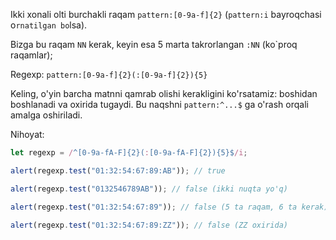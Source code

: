 Ikki xonali olti burchakli raqam `pattern:[0-9a-f]{2}` (`pattern:i` bayroqchasi o`rnatilgan bo`lsa).

Bizga bu raqam `NN` kerak, keyin esa 5 marta takrorlangan `:NN` (ko`proq raqamlar);

Regexp: `pattern:[0-9a-f]{2}(:[0-9a-f]{2}){5}`

Keling, o'yin barcha matnni qamrab olishi kerakligini ko'rsatamiz: boshidan boshlanadi va oxirida tugaydi. Bu naqshni `pattern:^...$` ga o'rash orqali amalga oshiriladi.

Nihoyat:

```js run
let regexp = /^[0-9a-fA-F]{2}(:[0-9a-fA-F]{2}){5}$/i;

alert(regexp.test("01:32:54:67:89:AB")); // true

alert(regexp.test("0132546789AB")); // false (ikki nuqta yo'q)

alert(regexp.test("01:32:54:67:89")); // false (5 ta raqam, 6 ta kerak)

alert(regexp.test("01:32:54:67:89:ZZ")); // false (ZZ oxirida)
```

